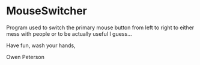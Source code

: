 # MouseSwitcher
Program used to switch the primary mouse button from left to right to either
mess with people or to be actually useful I guess...

Have fun, wash your hands,

Owen Peterson
